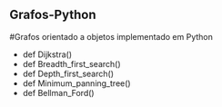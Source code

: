 Grafos-Python
-------------
#Grafos orientado a objetos implementado em Python

  * def Dijkstra()
  * def Breadth_first_search()
  * def Depth_first_search()
  * def Minimum_panning_tree()
  * def Bellman_Ford()
